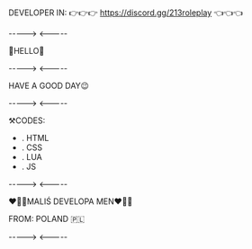 DEVELOPER IN: 👉👉👉 https://discord.gg/213roleplay 👈👈👈

----->
<-----

👀HELLO👀

----->
<-----

HAVE A GOOD DAY😉

----->
<-----

⚒️CODES:

- . HTML
- . CSS
- . LUA
- . JS

----->
<-----

❤️💚💙MALIŚ DEVELOPA MEN❤️💚💙

FROM: POLAND 🇵🇱

----->
<-----
